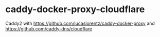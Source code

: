 # caddy-docker-proxy-cloudflare
Caddy2 with https://github.com/lucaslorentz/caddy-docker-proxy and https://github.com/caddy-dns/cloudflare
